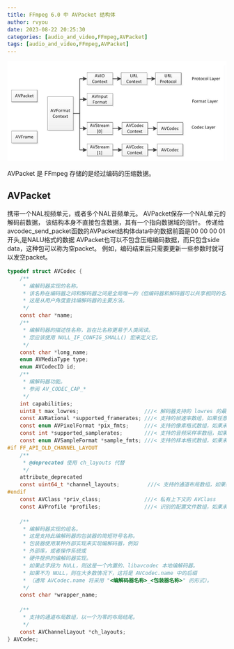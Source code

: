 ```yaml
---
title: FFmpeg 6.0 中 AVPacket 结构体
author: rvyou
date: 2023-08-22 20:25:30
categories: [audio_and_video,FFmpeg,AVPacket]
tags: [audio_and_video,FFmpeg,AVPacket]
---
```

![Desktop View](assets/img/ffmpeg.png)

AVPacket 是 FFmpeg 存储的是经过编码的压缩数据。

## AVPacket
携带一个NAL视频单元，或者多个NAL音频单元。 AVPacket保存一个NAL单元的解码前数据，
该结构本身不直接包含数据，其有一个指向数据域的指针。
传递给avcodec_send_packet函数的AVPacket结构体data中的数据前面是00 00 00 01开头,是NALU格式的数据
AVPacket也可以不包含压缩编码数据，而只包含side data，这种包可以称为空packet。
例如，编码结束后只需要更新一些参数时就可以发空packet。
```c
typedef struct AVCodec {
    /**
     * 编解码器实现的名称。
     * 该名称在编码器之间和解码器之间是全局唯一的（但编码器和解码器可以共享相同的名称）。
     * 这是从用户角度查找编解码器的主要方法。
     */
    const char *name;
    /**
     * 编解码器的描述性名称，旨在比名称更易于人类阅读。
     * 您应该使用 NULL_IF_CONFIG_SMALL() 宏来定义它。
     */
    const char *long_name;
    enum AVMediaType type;
    enum AVCodecID id;
    /**
     * 编解码器功能。
     * 参阅 AV_CODEC_CAP_*
     */
    int capabilities;
    uint8_t max_lowres;                     ///< 解码器支持的 lowres 的最大值
    const AVRational *supported_framerates; ///< 支持的帧速率数组，如果任意帧速率都支持则为 NULL，数组以 {0,0} 结尾
    const enum AVPixelFormat *pix_fmts;     ///< 支持的像素格式数组，如果未知则为 NULL，数组以 -1 结尾
    const int *supported_samplerates;       ///< 支持的音频采样率数组，如果未知则为 NULL，数组以 0 结尾
    const enum AVSampleFormat *sample_fmts; ///< 支持的样本格式数组，如果未知则为 NULL，数组以 -1 结尾
#if FF_API_OLD_CHANNEL_LAYOUT
    /**
     * @deprecated 使用 ch_layouts 代替
     */
    attribute_deprecated
    const uint64_t *channel_layouts;         ///< 支持的通道布局数组，如果未知则为 NULL。数组以 0 结尾
#endif
    const AVClass *priv_class;              ///< 私有上下文的 AVClass
    const AVProfile *profiles;              ///< 识别的配置文件数组，如果未知则为 NULL，数组以 {FF_PROFILE_UNKNOWN} 结尾

    /**
     * 编解码器实现的组名。
     * 这是支持此编解码器的包装器的简短符号名称。
     * 包装器使用某种外部实现来实现编解码器，例如
     * 外部库，或者操作系统或
     * 硬件提供的编解码器实现。
     * 如果此字段为 NULL，则这是一个内置的、libavcodec 本地编解码器。
     * 如果不为 NULL，则在大多数情况下，这将是 AVCodec.name 中的后缀
     * （通常 AVCodec.name 将采用 "<编解码器名称>_<包装器名称>" 的形式）。
     */
    const char *wrapper_name;

    /**
     * 支持的通道布局数组，以一个为零的布局结尾。
     */
    const AVChannelLayout *ch_layouts;
} AVCodec;
```



